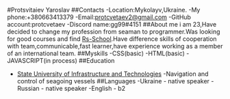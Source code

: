 #Protsvitaiev Yaroslav
##Contacts
-Location:Mykolayv,Ukraine.
-My phone:+380663413379
-Email:protcvetaev2@gmail.com
-GitHub account:protcvetaev
-Discord name:gg99#4151
##About me
i am 23,Have decided to change my profession from seaman to programmer.Was looking for good courses and find [Rs-School](https://rs.school/index.html).Have difference skills of cooperation with team,communicable,fast learner,have experience working as a member of an international team.
##Myskills
-CSS(basic)
-HTML(basic)
-JAVASCRIPT(in process)
##Education
- [State University of Infrastructure and Technologies](https://duit.edu.ua/)
 -Navigation and control of seagoing vessels
 ##Languages
 -Ukraine - native speaker
 -Russian - native speaker
 -English - b2
